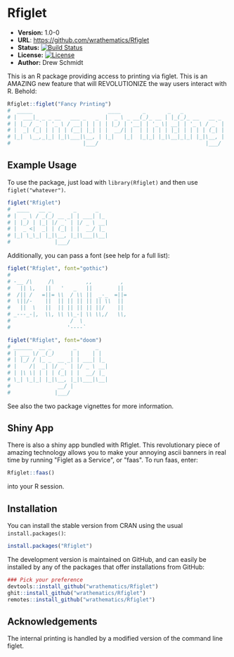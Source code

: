 # Rfiglet

* **Version:** 1.0-0
* **URL**: https://github.com/wrathematics/Rfiglet
* **Status:** [![Build Status](https://travis-ci.org/wrathematics/Rfiglet.png)](https://travis-ci.org/wrathematics/Rfiglet)
* **License:** [![License](http://img.shields.io/badge/license-BSD%202--Clause-orange.svg?style=flat)](http://opensource.org/licenses/BSD-2-Clause)
* **Author:** Drew Schmidt


This is an R package providing access to printing via figlet.  This is an AMAZING new feature that will REVOLUTIONIZE the way users interact with R.  Behold:

```r
Rfiglet::figlet("Fancy Printing")
#  _____                        ____       _       _   _             
# |  ___|_ _ _ __   ___ _   _  |  _ \ _ __(_)_ __ | |_(_)_ __   __ _ 
# | |_ / _` | '_ \ / __| | | | | |_) | '__| | '_ \| __| | '_ \ / _` |
# |  _| (_| | | | | (__| |_| | |  __/| |  | | | | | |_| | | | | (_| |
# |_|  \__,_|_| |_|\___|\__, | |_|   |_|  |_|_| |_|\__|_|_| |_|\__, |
#                       |___/                                  |___/  
```



## Example Usage

To use the package, just load with `library(Rfiglet)` and then
use `figlet("whatever")`.

```r
figlet("Rfiglet")
#  ____   __ _       _      _   
# |  _ \ / _(_) __ _| | ___| |_ 
# | |_) | |_| |/ _` | |/ _ \ __|
# |  _ <|  _| | (_| | |  __/ |_ 
# |_| \_\_| |_|\__, |_|\___|\__|
#              |___/  
```

Additionally, you can pass a font (see help for a full list):

```r
figlet("Rfiglet", font="gothic")
#                                      
# -__ /\     /\          ,,         ,  
#   || \,   ||   '   _   ||        ||  
#  /|| /   =||= \\  / \\ ||  _-_  =||= 
#  \||/-    ||  || || || || || \\  ||  
#   ||  \   ||  || || || || ||/    ||  
# _---_-|,  \\, \\ \\_-| \\ \\,/   \\, 
#                   /  \               
#                  '----`               

figlet("Rfiglet", font="doom")
# ______  __ _       _      _   
# | ___ \/ _(_)     | |    | |  
# | |_/ / |_ _  __ _| | ___| |_ 
# |    /|  _| |/ _` | |/ _ \ __|
# | |\ \| | | | (_| | |  __/ |_ 
# \_| \_|_| |_|\__, |_|\___|\__|
#               __/ |           
#              |___/             
```

See also the two package vignettes for more information.




## Shiny App

There is also a shiny app bundled with Rfiglet.  This revolutionary piece of amazing technology allows you to make your annoying ascii banners in real time by running "Figlet as a Service", or "faas".  To run faas, enter:

```r
Rfiglet::faas()
```

into your R session.




## Installation

You can install the stable version from CRAN using the usual `install.packages()`:

```r
install.packages("Rfiglet")
```

The development version is maintained on GitHub, and can easily be installed by any of the packages that offer installations from GitHub:

```r
### Pick your preference
devtools::install_github("wrathematics/Rfiglet")
ghit::install_github("wrathematics/Rfiglet")
remotes::install_github("wrathematics/Rfiglet")
```



## Acknowledgements

The internal printing is handled by a modified version of the command line figlet.
